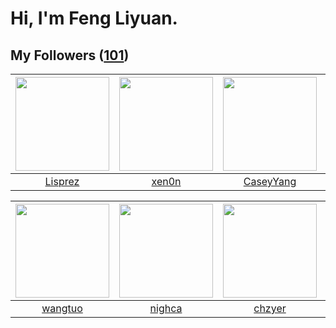 # Hi, I'm Feng Liyuan.

## My Followers ([101](https://github.com/SunRunAway?tab=followers))

| <img src="https://avatars.githubusercontent.com/u/14808551?v=4" width="150" height="150" /> | <img src="https://avatars.githubusercontent.com/u/1175567?v=4" width="150" height="150" /> | <img src="https://avatars.githubusercontent.com/u/2445114?v=4" width="150" height="150" /> | <img src="https://avatars.githubusercontent.com/u/2445111?v=4" width="150" height="150" /> |
| :-----------------------------------------------------------------------------------------: | :----------------------------------------------------------------------------------------: | :----------------------------------------------------------------------------------------: | :----------------------------------------------------------------------------------------: |
|                            [Lisprez](https://github.com/Lisprez)                            |                              [xen0n](https://github.com/xen0n)                             |                          [CaseyYang](https://github.com/CaseyYang)                         |                           [hyperpro](https://github.com/hyperpro)                          |

| <img src="https://avatars.githubusercontent.com/u/1171686?v=4" width="150" height="150" /> | <img src="https://avatars.githubusercontent.com/u/1492263?v=4" width="150" height="150" /> | <img src="https://avatars.githubusercontent.com/u/1464115?v=4" width="150" height="150" /> | <img src="https://avatars.githubusercontent.com/u/10383?v=4" width="150" height="150" /> |
| :----------------------------------------------------------------------------------------: | :----------------------------------------------------------------------------------------: | :----------------------------------------------------------------------------------------: | :--------------------------------------------------------------------------------------: |
|                            [wangtuo](https://github.com/wangtuo)                           |                             [nighca](https://github.com/nighca)                            |                             [chzyer](https://github.com/chzyer)                            |                       [shaobin0604](https://github.com/shaobin0604)                      |